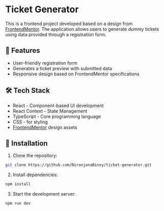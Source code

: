 # Ticket Generator

This is a frontend project developed based on a design from [FrontendMentor](https://www.frontendmentor.io/). The application allows users to generate dummy tickets using data provided through a registration form.

## 🚀 Features

- User-friendly registration form
- Generates a ticket preview with submitted data
- Responsive design based on FrontendMentor specifications

## 🛠️ Tech Stack

- React - Component-based UI development
- React Context - State Management
- TypeScript - Core programming language
- CSS - for styling
- [FrontendMentor](https://www.frontendmentor.io/) design assets

## 📂 Installation

1. Clone the repository:
  ```bash
  git clone https://github.com/NiranjanaBinoy/ticket-generator.git
  ```
2. Install dependencies:
  ```bash
  npm install
  ```
3. Start the development server:
  ```bash
  npm run dev
  ```